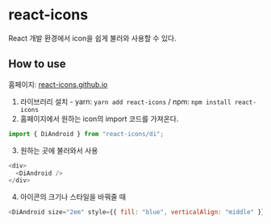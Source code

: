 # react-icons

React 개발 환경에서 icon을 쉽게 불러와 사용할 수 있다.

## How to use

홈페이지: [react-icons.github.io](https://react-icons.github.io/react-icons/)

1. 라이브러리 설치 - yarn: `yarn add react-icons` / npm: `npm install react-icons`
2. 홈페이지에서 원하는 icon의 import 코드를 가져온다.

```javascript
import { DiAndroid } from "react-icons/di";
```

3. 원하는 곳에 불러와서 사용

```javascript
<div>
  <DiAndroid />
</div>
```

4. 아이콘의 크기나 스타일을 바꿔줄 때

```javascript
<DiAndroid size="2em" style={{ fill: "blue", verticalAlign: "middle" }} />
```
